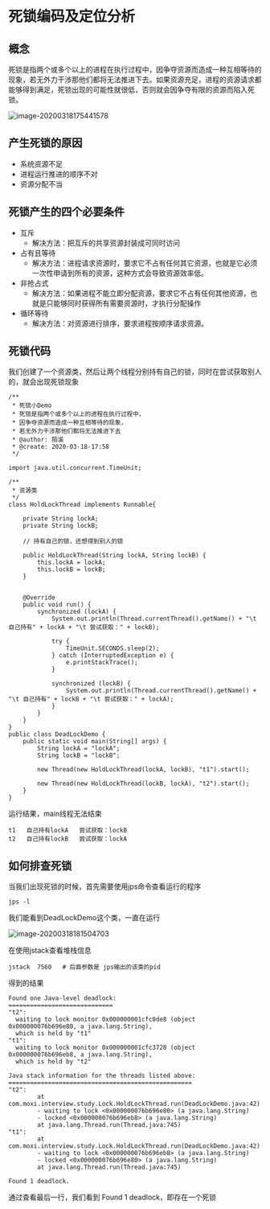 # 死锁编码及定位分析

## 概念

死锁是指两个或多个以上的进程在执行过程中，因争夺资源而造成一种互相等待的现象，若无外力干涉那他们都将无法推进下去。如果资源充足，进程的资源请求都能够得到满足，死锁出现的可能性就很低，否则就会因争夺有限的资源而陷入死锁。

![image-20200318175441578](https://gitee.com/moxi159753/LearningNotes/raw/master/%E6%A0%A1%E6%8B%9B%E9%9D%A2%E8%AF%95/JUC/11_%E6%AD%BB%E9%94%81%E7%BC%96%E7%A0%81%E5%8F%8A%E5%BF%AB%E9%80%9F%E5%AE%9A%E4%BD%8D/images/image-20200318175441578.png)

## 产生死锁的原因

- 系统资源不足
- 进程运行推进的顺序不对
- 资源分配不当

## 死锁产生的四个必要条件

- 互斥
  - 解决方法：把互斥的共享资源封装成可同时访问
- 占有且等待
  - 解决方法：进程请求资源时，要求它不占有任何其它资源，也就是它必须一次性申请到所有的资源，这种方式会导致资源效率低。
- 非抢占式
  - 解决方法：如果进程不能立即分配资源，要求它不占有任何其他资源，也就是只能够同时获得所有需要资源时，才执行分配操作
- 循环等待
  - 解决方法：对资源进行排序，要求进程按顺序请求资源。

## 死锁代码

我们创建了一个资源类，然后让两个线程分别持有自己的锁，同时在尝试获取别人的，就会出现死锁现象

```
/**
 * 死锁小Demo
 * 死锁是指两个或多个以上的进程在执行过程中，
 * 因争夺资源而造成一种互相等待的现象，
 * 若无外力干涉那他们都将无法推进下去
 * @author: 陌溪
 * @create: 2020-03-18-17:58
 */

import java.util.concurrent.TimeUnit;

/**
 * 资源类
 */
class HoldLockThread implements Runnable{

    private String lockA;
    private String lockB;

    // 持有自己的锁，还想得到别人的锁

    public HoldLockThread(String lockA, String lockB) {
        this.lockA = lockA;
        this.lockB = lockB;
    }


    @Override
    public void run() {
        synchronized (lockA) {
            System.out.println(Thread.currentThread().getName() + "\t 自己持有" + lockA + "\t 尝试获取：" + lockB);

            try {
                TimeUnit.SECONDS.sleep(2);
            } catch (InterruptedException e) {
                e.printStackTrace();
            }

            synchronized (lockB) {
                System.out.println(Thread.currentThread().getName() + "\t 自己持有" + lockB + "\t 尝试获取：" + lockA);
            }
        }
    }
}
public class DeadLockDemo {
    public static void main(String[] args) {
        String lockA = "lockA";
        String lockB = "lockB";

        new Thread(new HoldLockThread(lockA, lockB), "t1").start();

        new Thread(new HoldLockThread(lockB, lockA), "t2").start();
    }
}
```

运行结果，main线程无法结束

```
t1	 自己持有lockA	 尝试获取：lockB
t2	 自己持有lockB	 尝试获取：lockA
```

## 如何排查死锁

当我们出现死锁的时候，首先需要使用jps命令查看运行的程序

```
jps -l
```

我们能看到DeadLockDemo这个类，一直在运行

![image-20200318181504703](https://gitee.com/moxi159753/LearningNotes/raw/master/%E6%A0%A1%E6%8B%9B%E9%9D%A2%E8%AF%95/JUC/11_%E6%AD%BB%E9%94%81%E7%BC%96%E7%A0%81%E5%8F%8A%E5%BF%AB%E9%80%9F%E5%AE%9A%E4%BD%8D/images/image-20200318181504703.png)

在使用jstack查看堆栈信息

```
jstack  7560   # 后面参数是 jps输出的该类的pid
```

得到的结果

```
Found one Java-level deadlock:
=============================
"t2":
  waiting to lock monitor 0x000000001cfc0de8 (object 0x000000076b696e80, a java.lang.String),
  which is held by "t1"
"t1":
  waiting to lock monitor 0x000000001cfc3728 (object 0x000000076b696eb8, a java.lang.String),
  which is held by "t2"

Java stack information for the threads listed above:
===================================================
"t2":
        at com.moxi.interview.study.Lock.HoldLockThread.run(DeadLockDemo.java:42)
        - waiting to lock <0x000000076b696e80> (a java.lang.String)
        - locked <0x000000076b696eb8> (a java.lang.String)
        at java.lang.Thread.run(Thread.java:745)
"t1":
        at com.moxi.interview.study.Lock.HoldLockThread.run(DeadLockDemo.java:42)
        - waiting to lock <0x000000076b696eb8> (a java.lang.String)
        - locked <0x000000076b696e80> (a java.lang.String)
        at java.lang.Thread.run(Thread.java:745)

Found 1 deadlock.
```

通过查看最后一行，我们看到 Found 1 deadlock，即存在一个死锁